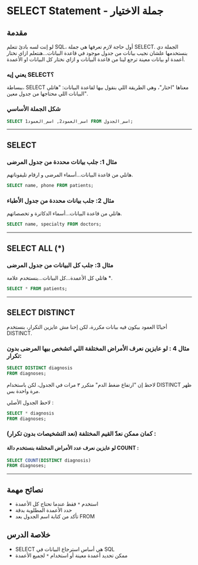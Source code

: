 # SELECT Statement - جملة الاختيار 

## مقدمة
لو إنت لسه بادئ تتعلم SQL، أول حاجة لازم تعرفها هي جملة SELECT. الجملة دي بنستخدمها علشان نجيب بيانات من جدول موجود في قاعدة البيانات...هنتعلم ازاي نختار أعمدة او بيانات معينة ترجع لينا من قاعدة البيانات و ازاي نختار كل البيانات او الأعمدة. 

### يعني إيه SELECT؟
ببساطة، SELECT معناها "اختار"، وهي الطريقة اللي بنقول بيها لقاعدة البيانات: "هاتلي البيانات اللي محتاجها من جدول معين".

### شكل الجملة الأساسي
```sql
SELECT اسم_العمود2, اسم_العمود1 FROM اسم_الجدول;
```
---


## SELECT

### مثال 1: جلب بيانات محددة من جدول المرضى
هاتلي من قاعدة البيانات...أسماء المرضى و ارقام تليفوناتهم.

```sql
SELECT name, phone FROM patients;
```

### مثال 2: جلب بيانات محددة من جدول الأطباء
هاتلي من قاعدة البيانات...أسماء الدكاترة  و تخصصاتهم.

```sql
SELECT name, specialty FROM doctors;
```
---
## SELECT ALL (*)

### مثال 3: جلب كل البيانات من جدول المرضى
هاتلي كل الأعمدة...كل البيانات...بنستخدم علامة *.

```sql
SELECT * FROM patients;
```
---
## SELECT DISTINCT 
أحيانًا العمود بيكون فيه بيانات مكررة، لكن إحنا مش عايزين التكرار، بنستخدم DISTINCT.

### مثال 4 : لو عايزين نعرف الأمراض المختلفة اللي اتشخص بيها المرضى بدون تكرار:

```sql
SELECT DISTINCT diagnosis
FROM diagnoses;
```
لاحظ إن "ارتفاع ضغط الدم" متكرر ٣ مرات في الجدول، لكن باستخدام DISTINCT ظهر مرة واحدة بس.

لاحظ الجدول الأصلي : 
```sql
SELECT * diagnosis
FROM diagnoses;
```

### كمان ممكن نعدّ القيم المختلفة (نعد التشخيصات بدون تكرار) :
#### لو عايزين نعرف عدد الأمراض المختلفة بنستخدم دالة COUNT :
```sql
SELECT COUNT(DISTINCT diagnosis)
FROM diagnoses;
```

---
## نصائح مهمة
- استخدم `*` فقط عندما تحتاج كل الأعمدة
- حدد الأعمدة المطلوبة بدقة
- تأكد من كتابة اسم الجدول بعد FROM

## خلاصة الدرس
- SELECT هي أساس استرجاع البيانات في SQL
- ممكن تحديد أعمدة معينة أو استخدام `*` لجميع الأعمدة